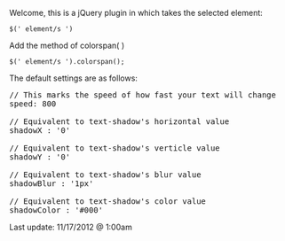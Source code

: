 Welcome, this is a jQuery plugin in which takes the selected element:

<code>$(' element/s ')</code>

Add the method of colorspan( )

<code>$(' element/s ').colorspan();</code>

The default settings are as follows:

<pre>// This marks the speed of how fast your text will change<br>speed: 800<br>
// Equivalent to text-shadow's horizontal value<br>shadowX : '0'<br>
// Equivalent to text-shadow's verticle value<br>shadowY : '0'<br>
// Equivalent to text-shadow's blur value<br>shadowBlur : '1px'<br>
// Equivalent to text-shadow's color value<br>shadowColor : '#000'</pre>

Last update: 11/17/2012 @ 1:00am